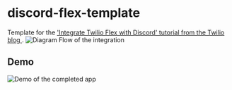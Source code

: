 # discord-flex-template
Template for the ['Integrate Twilio Flex with Discord' tutorial from the Twilio blog
](https://www.twilio.com/blog/integrate-twilio-flex-discord).
![Diagram Flow of the integration](https://assets.cdn.prod.twilio.com/images/3OO063luVRq6zouzMQLBviDmDtxZNeFEjpNTRsvi1s3ih72.original.png)

## Demo
![Demo of the completed app](https://assets.cdn.prod.twilio.com/images/L0bm80hNBRzBC93iYW4E-xXloj66VIhIowAZqd62RfdaZQ.width-800.png)
